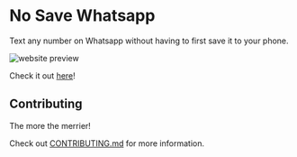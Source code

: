 # No Save Whatsapp

Text any number on Whatsapp without having to first save it to your phone.

![website preview](https://user-images.githubusercontent.com/47525983/116707032-dcb21880-a9eb-11eb-9db8-50cee58de66d.png)

Check it out [here](https://nosave-wa.vercel.app/)!

## Contributing

The more the merrier!

Check out [CONTRIBUTING.md](./CONTRIBUTING.md) for more information.

